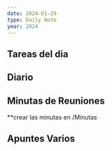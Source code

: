 ```yaml
---
date: 2024-01-29
type: Daily Note
year: 2024
---
```


## Tareas del dia

## Diario

## Minutas de Reuniones
**crear las minutas en /Minutas

## Apuntes Varios